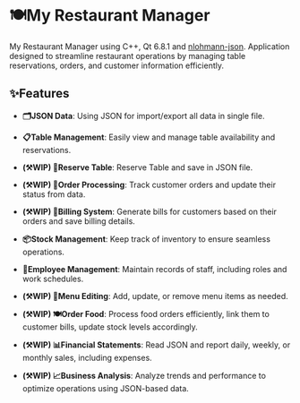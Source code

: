 
# 🍽️My Restaurant Manager

  

My Restaurant Manager using C++, Qt 6.8.1 and [nlohmann-json](https://github.com/nlohmann/json). Application designed to streamline restaurant operations by managing table reservations, orders, and customer information efficiently.

  

## ✨Features

-  **🗂️JSON Data**: Using JSON for import/export all data in single file.

-  **📋Table Management**: Easily view and manage table availability and reservations.

-  **(⚒️WIP) 📲Reserve Table**: Reserve Table and save in JSON file.

-  **(⚒️WIP) 🛒Order Processing**: Track customer orders and update their status from data.

-  **(⚒️WIP) 📃Billing System**: Generate bills for customers based on their orders and save billing details.

-  **📦Stock Management**: Keep track of inventory to ensure seamless operations.

-  **👥Employee Management**: Maintain records of staff, including roles and work schedules.

-  **(⚒️WIP) 📖Menu Editing**: Add, update, or remove menu items as needed.

-  **(⚒️WIP) 🍽️Order Food**: Process food orders efficiently, link them to customer bills, update stock levels accordingly.

-  **(⚒️WIP) 📊Financial Statements**: Read JSON and report daily, weekly, or monthly sales, including expenses.

-  **(⚒️WIP) 📈Business Analysis**: Analyze trends and performance to optimize operations using JSON-based data.
